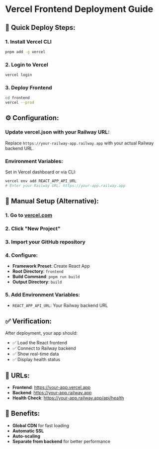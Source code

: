 # Vercel Frontend Deployment Guide

## 🚀 Quick Deploy Steps:

### 1. Install Vercel CLI
```bash
pnpm add -g vercel
```

### 2. Login to Vercel
```bash
vercel login
```

### 3. Deploy Frontend
```bash
cd frontend
vercel --prod
```

## ⚙️ Configuration:

### Update vercel.json with your Railway URL:
Replace `https://your-railway-app.railway.app` with your actual Railway backend URL.

### Environment Variables:
Set in Vercel dashboard or via CLI:
```bash
vercel env add REACT_APP_API_URL
# Enter your Railway URL: https://your-app.railway.app
```

## 🔧 Manual Setup (Alternative):

### 1. Go to [vercel.com](https://vercel.com)
### 2. Click "New Project"
### 3. Import your GitHub repository
### 4. Configure:
   - **Framework Preset**: Create React App
   - **Root Directory**: `frontend`
   - **Build Command**: `pnpm run build`
   - **Output Directory**: `build`

### 5. Add Environment Variables:
   - `REACT_APP_API_URL`: Your Railway backend URL

## ✅ Verification:

After deployment, your app should:
- ✅ Load the React frontend
- ✅ Connect to Railway backend
- ✅ Show real-time data
- ✅ Display health status

## 🔗 URLs:
- **Frontend**: https://your-app.vercel.app
- **Backend**: https://your-app.railway.app
- **Health Check**: https://your-app.railway.app/api/health

## 🎉 Benefits:
- **Global CDN** for fast loading
- **Automatic SSL**
- **Auto-scaling**
- **Separate from backend** for better performance 
